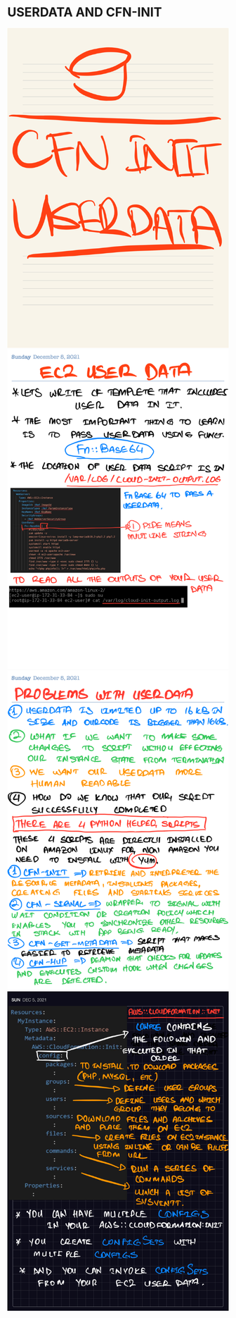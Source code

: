 # USERDATA AND CFN-INIT

![USERDATA&CFN-INIT](./images/user1.png)
![USERDATA&CFN-INIT](./images/user2.png)
![USERDATA&CFN-INIT](./images/user3.png)
![USERDATA&CFN-INIT](./images/user4.png)